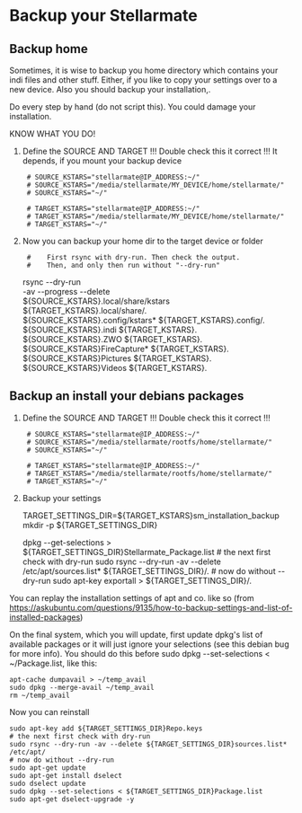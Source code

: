 # Backup your Stellarmate

## Backup home

Sometimes, it is wise to backup you home directory which contains your indi files and other stuff. Either, if you like to copy your settings over to a new device.
Also you should backup your installation,.

Do every step by hand (do not script this). You could damage your installation. 

KNOW WHAT YOU DO!

1. Define the SOURCE AND TARGET
!!! Double check this it correct !!! It depends, if you mount your backup device 
    
        # SOURCE_KSTARS="stellarmate@IP_ADDRESS:~/"
        # SOURCE_KSTARS="/media/stellarmate/MY_DEVICE/home/stellarmate/"
        # SOURCE_KSTARS="~/"
        
        # TARGET_KSTARS="stellarmate@IP_ADDRESS:~/"
        # TARGET_KSTARS="/media/stellarmate/MY_DEVICE/home/stellarmate/"
        # TARGET_KSTARS="~/"

    
2. Now you can backup your home dir to the target device or folder
   
        #    First rsync with dry-run. Then check the output. 
        #    Then, and only then run without "--dry-run"
    rsync --dry-run \
    -av --progress --delete \
    ${SOURCE_KSTARS}.local/share/kstars ${TARGET_KSTARS}.local/share/. \
    ${SOURCE_KSTARS}.config/kstars* ${TARGET_KSTARS}.config/. \
    ${SOURCE_KSTARS}.indi ${TARGET_KSTARS}. \
    ${SOURCE_KSTARS}.ZWO ${TARGET_KSTARS}. \
    ${SOURCE_KSTARS}FireCapture*  ${TARGET_KSTARS}. \
    ${SOURCE_KSTARS}Pictures ${TARGET_KSTARS}. \
    ${SOURCE_KSTARS}Videos ${TARGET_KSTARS}. 


## Backup an install your debians packages 

1. Define the SOURCE AND TARGET
!!! Double check this it correct !!!
    
        # SOURCE_KSTARS="stellarmate@IP_ADDRESS:~/"
        # SOURCE_KSTARS="/media/stellarmate/rootfs/home/stellarmate/"
        # SOURCE_KSTARS="~/"
        
        # TARGET_KSTARS="stellarmate@IP_ADDRESS:~/"
        # TARGET_KSTARS="/media/stellarmate/rootfs/home/stellarmate/"
        # TARGET_KSTARS="~/"
       
2. Backup your settings

    TARGET_SETTINGS_DIR=${TARGET_KSTARS}sm_installation_backup
    mkdir -p  ${TARGET_SETTINGS_DIR}
    
    dpkg --get-selections > ${TARGET_SETTINGS_DIR}Stellarmate_Package.list
        # the next first check with dry-run
    sudo rsync --dry-run -av --delete /etc/apt/sources.list* ${TARGET_SETTINGS_DIR}/.
        # now do without --dry-run
    sudo apt-key exportall > ${TARGET_SETTINGS_DIR}/.

You can replay the installation settings of apt and co. like so (from https://askubuntu.com/questions/9135/how-to-backup-settings-and-list-of-installed-packages)

On the final system, which you will update, first update dpkg's list of available packages or it will just ignore your selections (see this debian bug for more info). You should do this before sudo dpkg --set-selections < ~/Package.list, like this:

    apt-cache dumpavail > ~/temp_avail
    sudo dpkg --merge-avail ~/temp_avail
    rm ~/temp_avail

Now you can reinstall

    sudo apt-key add ${TARGET_SETTINGS_DIR}Repo.keys
    # the next first check with dry-run
    sudo rsync --dry-run -av --delete ${TARGET_SETTINGS_DIR}sources.list* /etc/apt/
    # now do without --dry-run
    sudo apt-get update
    sudo apt-get install dselect
    sudo dselect update
    sudo dpkg --set-selections < ${TARGET_SETTINGS_DIR}Package.list
    sudo apt-get dselect-upgrade -y





    
